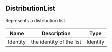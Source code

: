 ## DistributionList

Represents a distribution list.

| Name                     | Description                                    | Type                           |
|--------------------------|------------------------------------------------|--------------------------------|
| Identity                 | the identity of the list                       | Identity                       |